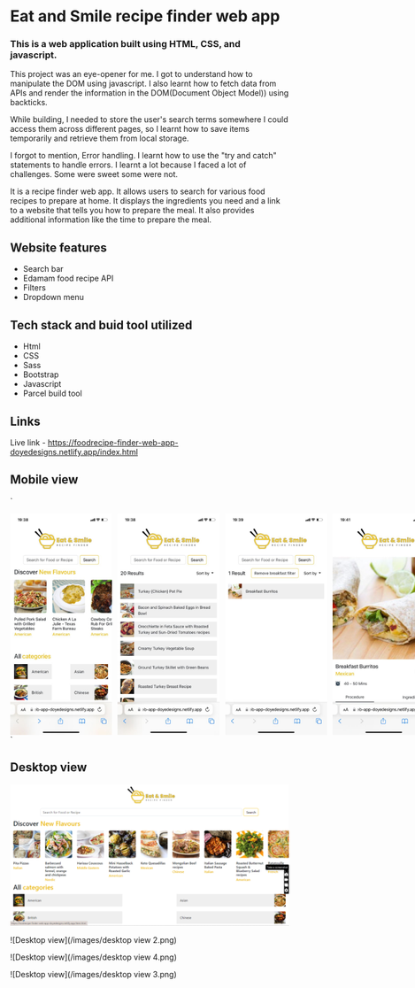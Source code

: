 # Eat and Smile recipe finder web app

### This is a web application built using HTML, CSS, and javascript. 

This project was an eye-opener for me. I got to understand how to manipulate the DOM using javascript. I also learnt how to fetch data from APIs and render the information in the DOM(Document Object Model)) using backticks. 

While building, I needed to store the user's search terms somewhere I could access them across different pages, so  I learnt how to save items temporarily and retrieve them from local storage. 

I forgot to mention, Error handling. I learnt how to use the "try and catch" statements to handle errors. I learnt a lot because I faced a lot of challenges. Some were sweet some were not.

It is a recipe finder web app. It allows users to search for various food recipes to prepare at home. It displays the ingredients you need and a link to a website that tells you how to prepare the meal. It also provides additional information like the time to prepare the meal.


## Website features

- Search bar
- Edamam food recipe API
- Filters
- Dropdown menu   

## Tech stack and buid tool utilized

- Html
- CSS
- Sass
- Bootstrap
- Javascript
- Parcel build tool

## Links
Live link - https://foodrecipe-finder-web-app-doyedesigns.netlify.app/index.html

## Mobile view

`<div style="display: flex;">
  <img src="/images/home.jpg" alt="Image 1" width="200" height="400" style="margin-right: 10px;"/>
  <img src="/images/search.jpg" alt="Image 2" width="200" height="400" style="margin-right: 10px;"/>
  <img src="/images/filter.jpg" alt="Image 1" width="200" height="400" style="margin-right: 10px;"/>
  <img src="/images/items.jpg" alt="Image 2" width="200" height="400" style="margin-right: 10px;"/>
</div>
`

## Desktop view

![Desktop view](/images/desktop%20view.png)

![Desktop view](/images/desktop view 2.png)

![Desktop view](/images/desktop view 4.png)

![Desktop view](/images/desktop view 3.png)


